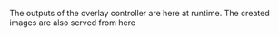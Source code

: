 The outputs of the overlay controller are here at runtime. The created images are also served from here
